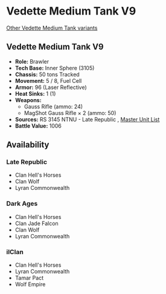 # Vedette Medium Tank V9 

[Other Vedette Medium Tank variants](../vedette_medium_tank.md) 

## Vedette Medium Tank V9 

- **Role:** Brawler 
- **Tech Base:** Inner Sphere (3105) 
- **Chassis:** 50 tons Tracked 
- **Movement:** 5 / 8, Fuel Cell 
- **Armor:** 96 (Laser Reflective) 
- **Heat Sinks:** 1 (1) 
- **Weapons:** 
  - Gauss Rifle (ammo: 24) 
  - MagShot Gauss Rifle × 2 (ammo: 50) 
- **Sources:** RS 3145 NTNU - Late Republic , [Master Unit List](http://masterunitlist.info/Unit/Details/6788) 
- **Battle Value:** 1006 

## Availability 

### Late Republic 

- Clan Hell's Horses 
- Clan Wolf 
- Lyran Commonwealth 

### Dark Ages 

- Clan Hell's Horses 
- Clan Jade Falcon 
- Clan Wolf 
- Lyran Commonwealth 

### ilClan 

- Clan Hell's Horses 
- Lyran Commonwealth 
- Tamar Pact 
- Wolf Empire 

